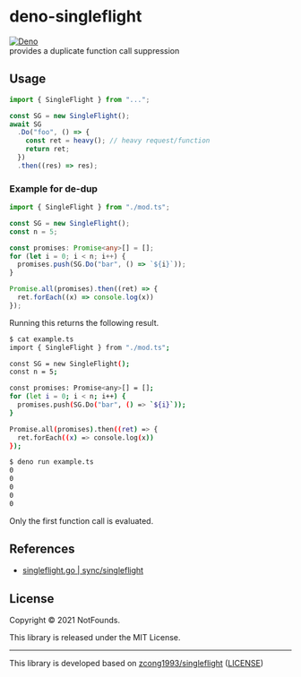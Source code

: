 # deno-singleflight
[![Deno](https://github.com/NotFounds/deno-singleflight/actions/workflows/deno.yml/badge.svg?branch=main)](https://github.com/NotFounds/deno-singleflight/actions/workflows/deno.yml)  
provides a duplicate function call suppression

## Usage
```ts
import { SingleFlight } from "...";

const SG = new SingleFlight();
await SG
  .Do("foo", () => {
    const ret = heavy(); // heavy request/function
    return ret;
  })
  .then((res) => res);
```


### Example for de-dup
```ts
import { SingleFlight } from "./mod.ts";

const SG = new SingleFlight();
const n = 5;

const promises: Promise<any>[] = [];
for (let i = 0; i < n; i++) {
  promises.push(SG.Do("bar", () => `${i}`));
}

Promise.all(promises).then((ret) => {
  ret.forEach((x) => console.log(x))
});
```

Running this returns the following result.
```sh
$ cat example.ts
import { SingleFlight } from "./mod.ts";

const SG = new SingleFlight();
const n = 5;

const promises: Promise<any>[] = [];
for (let i = 0; i < n; i++) {
  promises.push(SG.Do("bar", () => `${i}`));
}

Promise.all(promises).then((ret) => {
  ret.forEach((x) => console.log(x))
});

$ deno run example.ts
0
0
0
0
0
```
Only the first function call is evaluated.

## References
- [singleflight.go | sync/singleflight](https://github.com/golang/sync/blob/master/singleflight/singleflight.go)

## License
Copyright © 2021 NotFounds.  

This library is released under the MIT License.  

---

This library is developed based on [zcong1993/singleflight](https://github.com/zcong1993/singleflight) ([LICENSE](https://github.com/zcong1993/singleflight/blob/master/LICENSE))
